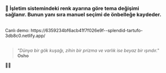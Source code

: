 <h3>🚀 İşletim sistemindeki renk ayarına göre tema değişimi sağlanır. Bunun yanı sıra manuel seçimi de önbelleğe kaydeder.</h3>
<br>
Canlı demo: https://6359234bf6acb41f7f026e9f--splendid-tartufo-3db8c0.netlify.app/
<br><br>
<blockquote><i>"Dünya bir gök kuşağı, zihin bir prizma ve varlık ise beyaz bir ışındır."</i> <br><b>Osho</b></blockquote>🙏🏻
